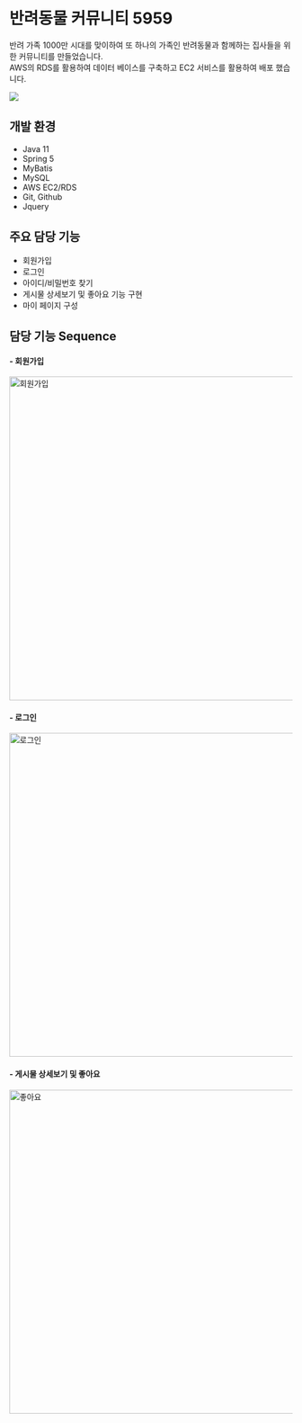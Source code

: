<h1>반려동물 커뮤니티 5959</h1>
<div>반려 가족 1000만 시대를 맞이하여 또 하나의 가족인 반려동물과 함께하는 집사들을 위한 커뮤니티를 만들었습니다.</div>
<div>AWS의 RDS를 활용하여 데이터 베이스를 구축하고 EC2 서비스를 활용하여 배포 했습니다.</div>
<p></p>
<p>
  <img src="https://github.com/ystt91/MyOgu/assets/125029629/901947d7-e2e7-412e-93f3-f72082e40a7e">
</p>
<h2>개발 환경</h2>
<ul>
  <li>Java 11</li>
  <li>Spring 5</li>
  <li>MyBatis</li>
  <li>MySQL</li>
  <li>AWS EC2/RDS</li>
  <li>Git, Github</li>
  <li>Jquery</li>
</ul>
<h2>주요 담당 기능</h2>
<ul>
  <li>회원가입</li>
  <li>로그인</li>
  <li>아이디/비밀번호 찾기</li>
  <li>게시물 상세보기 및 좋아요 기능 구현</li>
  <li>마이 페이지 구성</li>
</ul>

<h2>담당 기능 Sequence</h2>

<h4> - 회원가입</h4>
<p>
  <img width="576" alt="회원가입" src="https://github.com/ystt91/MyOgu/assets/125029629/2152288e-e225-418b-8d6d-cd60979a8899">
</p>
<h4> - 로그인</h4>
<p>
  <img width="576" alt="로그인" src="https://github.com/ystt91/MyOgu/assets/125029629/1f1ff019-5291-4c69-ba37-53a73020f25f">
</p>
<h4> - 게시물 상세보기 및 좋아요</h4>
<p>
  <img width="576" alt="좋아요" src="https://github.com/ystt91/MyOgu/assets/125029629/60a47171-34b0-4423-871a-4b643c170d06">
</p>
